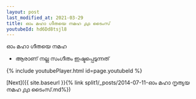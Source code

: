 ```yaml
---
layout: post
last_modified_at: 2021-03-29
title: ഓം മഹാ ഗീതയെ നമഹ ൧൧ ടൈംസ്
youtubeId: hd6Dd8tsjl8
---
```

 
 
 ഓം മഹാ ഗീതയെ നമഹ 
 
 -  ആരാണ് നല്ല സംഗീതം ഇഷ്ടപ്പെടുന്നത് 
 
  
 
  
 
 
 
 
 
 


{% include youtubePlayer.html id=page.youtubeId %}
 
[Next]({{ site.baseurl }}{% link  split1/_posts/2014-07-11-ഓം മഹാ നൃത്യയ നമഹ ൧൧ ടൈംസ്.md%})
 
